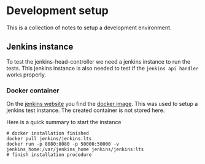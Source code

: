 # Development setup

This is a collection of notes to setup a development environment.

## Jenkins instance

To test the jenkins-head-controller we need a jenkins instance to run the tests.
This jenkins instance is also needed to test if the `jenkins api handler` works properly.

### Docker container
On the [jenkins website](https://jenkins.io/download/) you find the [docker image](https://hub.docker.com/r/jenkins/jenkins).
This was used to setup a jenkins test instance. The created container is not stored here.

Here is a quick summary to start the instance

    # docker installation finished
    docker pull jenkins/jenkins:lts
    docker run -p 8080:8080 -p 50000:50000 -v jenkins_home:/var/jenkins_home jenkins/jenkins:lts
    # finish installation procedure

